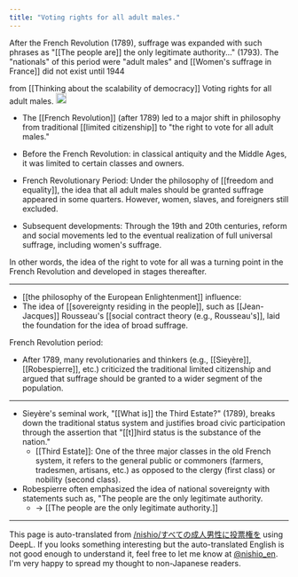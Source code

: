 ```yaml
---
title: "Voting rights for all adult males."
---
```


After the French Revolution (1789), suffrage was expanded with such phrases as "[[The people are]] the only legitimate authority..." (1793).
The "nationals" of this period were "adult males" and [[Women's suffrage in France]] did not exist until 1944


from  [[Thinking about the scalability of democracy]]
Voting rights for all adult males.
<img src='https://scrapbox.io/api/pages/nishio-en/o3-mini-high/icon' alt='o3-mini-high.icon' height="19.5"/>
- The [[French Revolution]] (after 1789) led to a major shift in philosophy from traditional [[limited citizenship]] to "the right to vote for all adult males."

- Before the French Revolution: in classical antiquity and the Middle Ages, it was limited to certain classes and owners.
- French Revolutionary Period: Under the philosophy of [[freedom and equality]], the idea that all adult males should be granted suffrage appeared in some quarters. However, women, slaves, and foreigners still excluded.
- Subsequent developments: Through the 19th and 20th centuries, reform and social movements led to the eventual realization of full universal suffrage, including women's suffrage.

In other words, the idea of the right to vote for all was a turning point in the French Revolution and developed in stages thereafter.

---
- [[the philosophy of the European Enlightenment]] influence:
- The idea of [[sovereignty residing in the people]], such as [[Jean-Jacques]] Rousseau's [[social contract theory (e.g., Rousseau's]], laid the foundation for the idea of broad suffrage.

French Revolution period:
- After 1789, many revolutionaries and thinkers (e.g., [[Sieyère]], [[Robespierre]], etc.) criticized the traditional limited citizenship and argued that suffrage should be granted to a wider segment of the population.

---
- Sieyère's seminal work, "[[What is]] the Third Estate?" (1789), breaks down the traditional status system and justifies broad civic participation through the assertion that "[[t]]hird status is the substance of the nation."
    - [[Third Estate]]: One of the three major classes in the old French system, it refers to the general public or commoners (farmers, tradesmen, artisans, etc.) as opposed to the clergy (first class) or nobility (second class).
- Robespierre often emphasized the idea of national sovereignty with statements such as, "The people are the only legitimate authority.
    - → [[The people are the only legitimate authority.]]


---
This page is auto-translated from [/nishio/すべての成人男性に投票権を](https://scrapbox.io/nishio/すべての成人男性に投票権を) using DeepL. If you looks something interesting but the auto-translated English is not good enough to understand it, feel free to let me know at [@nishio_en](https://twitter.com/nishio_en). I'm very happy to spread my thought to non-Japanese readers.
